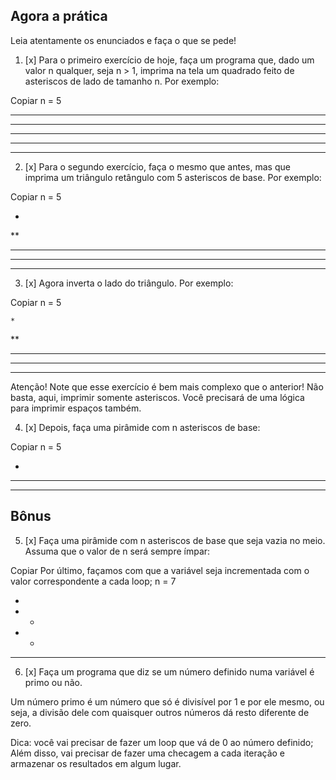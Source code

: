 ## Agora a prática
Leia atentamente os enunciados e faça o que se pede!

1. [x] Para o primeiro exercício de hoje, faça um programa que, dado um valor n qualquer, seja n > 1, imprima na tela um quadrado feito de asteriscos de lado de tamanho n. Por exemplo:

Copiar
n = 5

*****
*****
*****
*****
*****
2. [x] Para o segundo exercício, faça o mesmo que antes, mas que imprima um triângulo retângulo com 5 asteriscos de base. Por exemplo:

Copiar
n = 5

*
**
***
****
*****
3. [x] Agora inverta o lado do triângulo. Por exemplo:

Copiar
n = 5

    *
   **
  ***
 ****
*****
Atenção! Note que esse exercício é bem mais complexo que o anterior! Não basta, aqui, imprimir somente asteriscos. Você precisará de uma lógica para imprimir espaços também.

4. [x] Depois, faça uma pirâmide com n asteriscos de base:

Copiar
n = 5

  *
 ***
*****

## Bônus

5. [x] Faça uma pirâmide com n asteriscos de base que seja vazia no meio. Assuma que o valor de n será sempre ímpar:

Copiar
Por último, façamos com que a variável seja incrementada com o valor correspondente a cada loop;
n = 7

   *
  * *
 *   *
*******
6. [x] Faça um programa que diz se um número definido numa variável é primo ou não.

Um número primo é um número que só é divisível por 1 e por ele mesmo, ou seja, a divisão dele com quaisquer outros números dá resto diferente de zero.

Dica: você vai precisar de fazer um loop que vá de 0 ao número definido; Além disso, vai precisar de fazer uma checagem a cada iteração e armazenar os resultados em algum lugar.